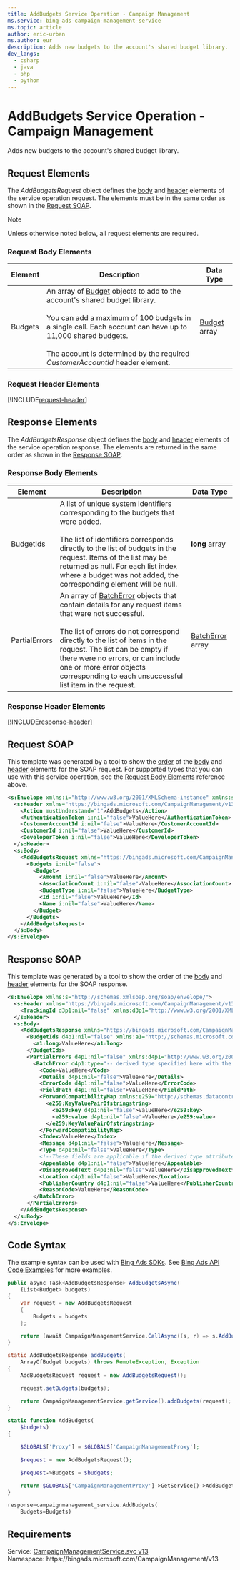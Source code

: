 ```yaml
---
title: AddBudgets Service Operation - Campaign Management
ms.service: bing-ads-campaign-management-service
ms.topic: article
author: eric-urban
ms.author: eur
description: Adds new budgets to the account's shared budget library.
dev_langs: 
  - csharp
  - java
  - php
  - python
---
```

# AddBudgets Service Operation - Campaign Management
Adds new budgets to the account's shared budget library.

## <a name="request"></a>Request Elements
The *AddBudgetsRequest* object defines the [body](#request-body) and [header](#request-header) elements of the service operation request. The elements must be in the same order as shown in the [Request SOAP](#request-soap). 

> [!NOTE]
> Unless otherwise noted below, all request elements are required.

### <a name="request-body"></a>Request Body Elements

|Element|Description|Data Type|
|-----------|---------------|-------------|
|<a name="budgets"></a>Budgets|An array of [Budget](budget.md) objects to add to the account's shared budget library.<br/><br/>You can add a maximum of 100 budgets in a single call. Each account can have up to 11,000 shared budgets.<br/><br/>The account is determined by the required *CustomerAccountId* header element.|[Budget](budget.md) array|

### <a name="request-header"></a>Request Header Elements
[!INCLUDE[request-header](./includes/request-header.md)]

## <a name="response"></a>Response Elements
The *AddBudgetsResponse* object defines the [body](#response-body) and [header](#response-header) elements of the service operation response. The elements are returned in the same order as shown in the [Response SOAP](#response-soap).

### <a name="response-body"></a>Response Body Elements

|Element|Description|Data Type|
|-----------|---------------|-------------|
|<a name="budgetids"></a>BudgetIds|A list of unique system identifiers corresponding to the budgets that were added.<br/><br/>The list of identifiers corresponds directly to the list of budgets in the request. Items of the list may be returned as null. For each list index where a budget was not added, the corresponding element will be null.|**long** array|
|<a name="partialerrors"></a>PartialErrors|An array of [BatchError](batcherror.md) objects that contain details for any request items that were not successful.<br/><br/>The list of errors do not correspond directly to the list of items in the request. The list can be empty if there were no errors, or can include one or more error objects corresponding to each unsuccessful list item in the request.|[BatchError](batcherror.md) array|

### <a name="response-header"></a>Response Header Elements
[!INCLUDE[response-header](./includes/response-header.md)]

## <a name="request-soap"></a>Request SOAP
This template was generated by a tool to show the [order](../guides/services-protocol.md#element-order) of the [body](#request-body) and [header](#request-header) elements for the SOAP request. For supported types that you can use with this service operation, see the [Request Body Elements](#request-body) reference above.

```xml
<s:Envelope xmlns:i="http://www.w3.org/2001/XMLSchema-instance" xmlns:s="http://schemas.xmlsoap.org/soap/envelope/">
  <s:Header xmlns="https://bingads.microsoft.com/CampaignManagement/v13">
    <Action mustUnderstand="1">AddBudgets</Action>
    <AuthenticationToken i:nil="false">ValueHere</AuthenticationToken>
    <CustomerAccountId i:nil="false">ValueHere</CustomerAccountId>
    <CustomerId i:nil="false">ValueHere</CustomerId>
    <DeveloperToken i:nil="false">ValueHere</DeveloperToken>
  </s:Header>
  <s:Body>
    <AddBudgetsRequest xmlns="https://bingads.microsoft.com/CampaignManagement/v13">
      <Budgets i:nil="false">
        <Budget>
          <Amount i:nil="false">ValueHere</Amount>
          <AssociationCount i:nil="false">ValueHere</AssociationCount>
          <BudgetType i:nil="false">ValueHere</BudgetType>
          <Id i:nil="false">ValueHere</Id>
          <Name i:nil="false">ValueHere</Name>
        </Budget>
      </Budgets>
    </AddBudgetsRequest>
  </s:Body>
</s:Envelope>
```

## <a name="response-soap"></a>Response SOAP
This template was generated by a tool to show the order of the [body](#response-body) and [header](#response-header) elements for the SOAP response.

```xml
<s:Envelope xmlns:s="http://schemas.xmlsoap.org/soap/envelope/">
  <s:Header xmlns="https://bingads.microsoft.com/CampaignManagement/v13">
    <TrackingId d3p1:nil="false" xmlns:d3p1="http://www.w3.org/2001/XMLSchema-instance">ValueHere</TrackingId>
  </s:Header>
  <s:Body>
    <AddBudgetsResponse xmlns="https://bingads.microsoft.com/CampaignManagement/v13">
      <BudgetIds d4p1:nil="false" xmlns:a1="http://schemas.microsoft.com/2003/10/Serialization/Arrays" xmlns:d4p1="http://www.w3.org/2001/XMLSchema-instance">
        <a1:long>ValueHere</a1:long>
      </BudgetIds>
      <PartialErrors d4p1:nil="false" xmlns:d4p1="http://www.w3.org/2001/XMLSchema-instance">
        <BatchError d4p1:type="-- derived type specified here with the appropriate prefix --">
          <Code>ValueHere</Code>
          <Details d4p1:nil="false">ValueHere</Details>
          <ErrorCode d4p1:nil="false">ValueHere</ErrorCode>
          <FieldPath d4p1:nil="false">ValueHere</FieldPath>
          <ForwardCompatibilityMap xmlns:e259="http://schemas.datacontract.org/2004/07/System.Collections.Generic" d4p1:nil="false">
            <e259:KeyValuePairOfstringstring>
              <e259:key d4p1:nil="false">ValueHere</e259:key>
              <e259:value d4p1:nil="false">ValueHere</e259:value>
            </e259:KeyValuePairOfstringstring>
          </ForwardCompatibilityMap>
          <Index>ValueHere</Index>
          <Message d4p1:nil="false">ValueHere</Message>
          <Type d4p1:nil="false">ValueHere</Type>
          <!--These fields are applicable if the derived type attribute is set to EditorialError-->
          <Appealable d4p1:nil="false">ValueHere</Appealable>
          <DisapprovedText d4p1:nil="false">ValueHere</DisapprovedText>
          <Location d4p1:nil="false">ValueHere</Location>
          <PublisherCountry d4p1:nil="false">ValueHere</PublisherCountry>
          <ReasonCode>ValueHere</ReasonCode>
        </BatchError>
      </PartialErrors>
    </AddBudgetsResponse>
  </s:Body>
</s:Envelope>
```

## <a name="example"></a>Code Syntax
The example syntax can be used with [Bing Ads SDKs](../guides/client-libraries.md). See [Bing Ads API Code Examples](../guides/code-examples.md) for more examples.
```csharp
public async Task<AddBudgetsResponse> AddBudgetsAsync(
	IList<Budget> budgets)
{
	var request = new AddBudgetsRequest
	{
		Budgets = budgets
	};

	return (await CampaignManagementService.CallAsync((s, r) => s.AddBudgetsAsync(r), request));
}
```
```java
static AddBudgetsResponse addBudgets(
	ArrayOfBudget budgets) throws RemoteException, Exception
{
	AddBudgetsRequest request = new AddBudgetsRequest();

	request.setBudgets(budgets);

	return CampaignManagementService.getService().addBudgets(request);
}
```
```php
static function AddBudgets(
	$budgets)
{

	$GLOBALS['Proxy'] = $GLOBALS['CampaignManagementProxy'];

	$request = new AddBudgetsRequest();

	$request->Budgets = $budgets;

	return $GLOBALS['CampaignManagementProxy']->GetService()->AddBudgets($request);
}
```
```python
response=campaignmanagement_service.AddBudgets(
	Budgets=Budgets)
```

## Requirements
Service: [CampaignManagementService.svc v13](https://campaign.api.bingads.microsoft.com/Api/Advertiser/CampaignManagement/v13/CampaignManagementService.svc)  
Namespace: https\://bingads.microsoft.com/CampaignManagement/v13  

